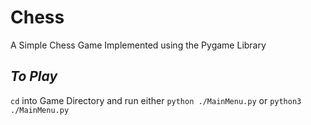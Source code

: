 # Chess
A Simple Chess Game Implemented using the Pygame Library

*To Play* 
----------

`cd` into Game Directory and run either `python ./MainMenu.py` or `python3 ./MainMenu.py`